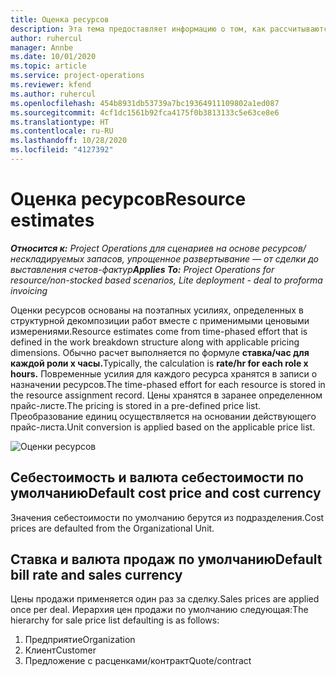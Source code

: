 ```yaml
---
title: Оценка ресурсов
description: Эта тема предоставляет информацию о том, как рассчитываются оценки ресурсов в Project Operations.
author: ruhercul
manager: Annbe
ms.date: 10/01/2020
ms.topic: article
ms.service: project-operations
ms.reviewer: kfend
ms.author: ruhercul
ms.openlocfilehash: 454b8931db53739a7bc19364911109802a1ed087
ms.sourcegitcommit: 4cf1dc1561b92fca4175f0b3813133c5e63ce8e6
ms.translationtype: HT
ms.contentlocale: ru-RU
ms.lasthandoff: 10/28/2020
ms.locfileid: "4127392"
---
```

# <a name="resource-estimates"></a><span data-ttu-id="9e628-103">Оценка ресурсов</span><span class="sxs-lookup"><span data-stu-id="9e628-103">Resource estimates</span></span>

<span data-ttu-id="9e628-104">_**Относится к:** Project Operations для сценариев на основе ресурсов/нескладируемых запасов, упрощенное развертывание — от сделки до выставления счетов-фактур_</span><span class="sxs-lookup"><span data-stu-id="9e628-104">_**Applies To:** Project Operations for resource/non-stocked based scenarios, Lite deployment - deal to proforma invoicing_</span></span>

<span data-ttu-id="9e628-105">Оценки ресурсов основаны на поэтапных усилиях, определенных в структурной декомпозиции работ вместе с применимыми ценовыми измерениями.</span><span class="sxs-lookup"><span data-stu-id="9e628-105">Resource estimates come from time-phased effort that is defined in the work breakdown structure along with applicable pricing dimensions.</span></span> <span data-ttu-id="9e628-106">Обычно расчет выполняется по формуле **ставка/час для каждой роли x часы.**</span><span class="sxs-lookup"><span data-stu-id="9e628-106">Typically, the calculation is **rate/hr for each role x hours.**</span></span> <span data-ttu-id="9e628-107">Повременные усилия для каждого ресурса хранятся в записи о назначении ресурсов.</span><span class="sxs-lookup"><span data-stu-id="9e628-107">The time-phased effort for each resource is stored in the resource assignment record.</span></span> <span data-ttu-id="9e628-108">Цены хранятся в заранее определенном прайс-листе.</span><span class="sxs-lookup"><span data-stu-id="9e628-108">The pricing is stored in a pre-defined price list.</span></span> <span data-ttu-id="9e628-109">Преобразование единиц осуществляется на основании действующего прайс-листа.</span><span class="sxs-lookup"><span data-stu-id="9e628-109">Unit conversion is applied based on the applicable price list.</span></span>

![Оценки ресурсов](./media/navigation12.png)

## <a name="default-cost-price-and-cost-currency"></a><span data-ttu-id="9e628-111">Себестоимость и валюта себестоимости по умолчанию</span><span class="sxs-lookup"><span data-stu-id="9e628-111">Default cost price and cost currency</span></span>

<span data-ttu-id="9e628-112">Значения себестоимости по умолчанию берутся из подразделения.</span><span class="sxs-lookup"><span data-stu-id="9e628-112">Cost prices are defaulted from the Organizational Unit.</span></span>

## <a name="default-bill-rate-and-sales-currency"></a><span data-ttu-id="9e628-113">Ставка и валюта продаж по умолчанию</span><span class="sxs-lookup"><span data-stu-id="9e628-113">Default bill rate and sales currency</span></span>

<span data-ttu-id="9e628-114">Цены продажи применяется один раз за сделку.</span><span class="sxs-lookup"><span data-stu-id="9e628-114">Sales prices are applied once per deal.</span></span> <span data-ttu-id="9e628-115">Иерархия цен продажи по умолчанию следующая:</span><span class="sxs-lookup"><span data-stu-id="9e628-115">The hierarchy for sale price list defaulting is as follows:</span></span>

1. <span data-ttu-id="9e628-116">Предприятие</span><span class="sxs-lookup"><span data-stu-id="9e628-116">Organization</span></span>
2. <span data-ttu-id="9e628-117">Клиент</span><span class="sxs-lookup"><span data-stu-id="9e628-117">Customer</span></span>
3. <span data-ttu-id="9e628-118">Предложение с расценками/контракт</span><span class="sxs-lookup"><span data-stu-id="9e628-118">Quote/contract</span></span>
